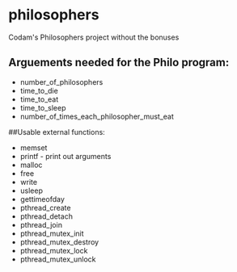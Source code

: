 # philosophers
Codam's Philosophers project without the bonuses

## Arguements needed for the Philo program:
- number_of_philosophers
- time_to_die
- time_to_eat
- time_to_sleep
- number_of_times_each_philosopher_must_eat

##Usable external functions:
- memset
- printf - print out arguments
- malloc
- free
- write
- usleep
- gettimeofday
- pthread_create
- pthread_detach
- pthread_join
- pthread_mutex_init
- pthread_mutex_destroy
- pthread_mutex_lock
- pthread_mutex_unlock